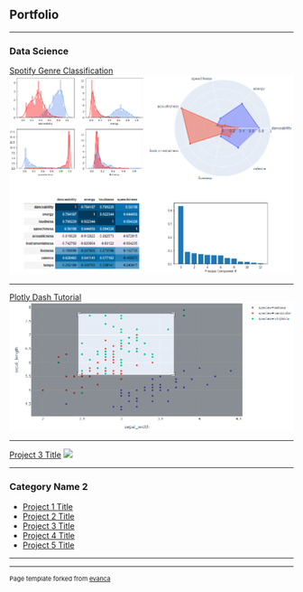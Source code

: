 ## Portfolio

---

### Data Science 

[Spotify Genre Classification](https://github.com/stujenn/genre-classifier)
<img src="images/genre-class-summary.png"/>

---
[Plotly Dash Tutorial](https://github.com/stujenn/dash-ex)
<img src="images/dash-tut.png"/>

---
[Project 3 Title](http://example.com/)
<img src="images/dummy_thumbnail.jpg"/>

---

### Category Name 2

- [Project 1 Title](http://example.com/)
- [Project 2 Title](http://example.com/)
- [Project 3 Title](http://example.com/)
- [Project 4 Title](http://example.com/)
- [Project 5 Title](http://example.com/)

---




---
<p style="font-size:11px">Page template forked from <a href="https://github.com/evanca/quick-portfolio">evanca</a></p>
<!-- Remove above link if you don't want to attibute -->
